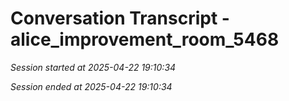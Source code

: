 # Conversation Transcript - alice_improvement_room_5468

*Session started at 2025-04-22 19:10:34*

*Session ended at 2025-04-22 19:10:34*

